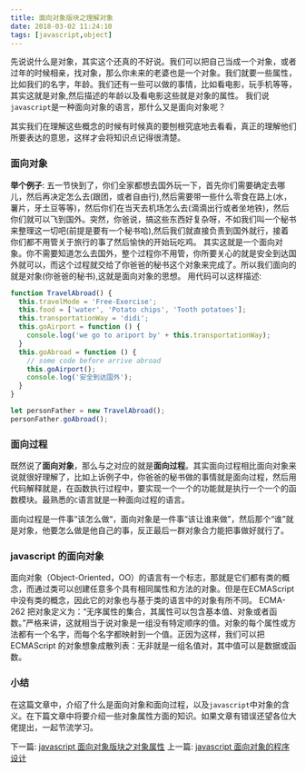 ```yaml
---
title: 面向对象版块之理解对象
date: 2018-03-02 11:24:10
tags: [javascript,object]
---
```

先说说什么是对象，其实这个还真的不好说。我们可以把自己当成一个对象，或者过年的时候相亲，找对象，那么你未来的老婆也是一个对象。我们就要一些属性，比如我们的名字，年龄。我们还有一些可以做的事情，比如看电影，玩手机等等，其实这就是对象,然后描述的年龄以及看电影这些就是对象的属性。
我们说`javascript`是一种面向对象的语言，那什么又是面向对象呢？
<p class='tip'>其实我们在理解这些概念的时候有时候真的要刨根究底地去看看，真正的理解他们所要表达的意思，这样才会将知识点记得很清楚。</p>

### 面向对象
**举个例子**:
五一节快到了，你们全家都想去国外玩一下，首先你们需要确定去哪儿，然后再决定怎么去(跟团，或者自由行),然后需要带一些什么零食在路上(水，薯片，牙土豆等等)，然后你们在当天去机场怎么去(滴滴出行或者坐地铁)，然后你们就可以飞到国外。突然，你爸说，搞这些东西好复杂呀，不如我们叫一个秘书来整理这一切吧(前提是要有一个秘书哈),然后我们就直接负责到国外就行，接着你们都不用管关于旅行的事了然后愉快的开始玩吃鸡。
其实这就是一个面向对象。你不需要知道怎么去国外，整个过程你不用管，你所要关心的就是安全到达国外就可以，而这个过程就交给了你爸爸的秘书这个对象来完成了。所以我们面向的就是对象(你爸爸的秘书),这就是面向对象的思想。
用代码可以这样描述:

``` javascript
function TravelAbroad() {
  this.travelMode = 'Free-Exercise';
  this.food = ['water', 'Potato chips', 'Tooth potatoes'];
  this.transportationWay = 'didi';
  this.goAirport = function () {
    console.log('we go to ariport by' + this.transportationWay);
  }
  this.goAbroad = function () {
    // some code before arrive abroad
    this.goAirport();
    console.log('安全到达国外');
  }
}

let personFather = new TravelAbroad();
personFather.goAbroad();

```
### 面向过程
既然说了**面向对象**，那么与之对应的就是**面向过程**。其实面向过程相比面向对象来说就很好理解了，比如上诉例子中，你爸爸的秘书做的事情就是面向过程，然后用代码解释就是，在函数执行过程中，要实现一个一个的功能就是执行一个一个的函数模块。最熟悉的`C`语言就是一种面向过程的语言。

<p class="tip"> 面向过程是一件事“该怎么做“，面向对象是一件事“该让谁来做”，然后那个“谁”就是对象，他要怎么做是他自己的事，反正最后一群对象合力能把事做好就行了。</p>

### javascript 的面向对象
面向对象（Object-Oriented，OO）的语言有一个标志，那就是它们都有类的概念，而通过类可以创建任意多个具有相同属性和方法的对象。但是在ECMAScript 中没有类的概念，因此它的对象也与基于类的语言中的对象有所不同。
ECMA-262 把对象定义为：“无序属性的集合，其属性可以包含基本值、对象或者函数。”严格来讲，这就相当于说对象是一组没有特定顺序的值。对象的每个属性或方法都有一个名字，而每个名字都映射到一个值。正因为这样，我们可以把 ECMAScript 的对象想象成散列表：无非就是一组名值对，其中值可以是数据或函数。

### 小结
在这篇文章中，介绍了什么是面向对象和面向过程，以及`javascript`中对象的含义。在下篇文章中将要介绍一些对象属性方面的知识。如果文章有错误还望各位大佬提出，一起节流学习。

下一篇: [javascript 面向对象版块之对象属性](https://kuangpf.github.io/blog/2018/03/02/javascript-object-properties/)
上一篇: [javascript 面向对象的程序设计](https://kuangpf.github.io/blog/2018/03/02/javascript-object-oriented/)


